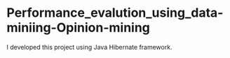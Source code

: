 # Performance_evalution_using_data-miniing-Opinion-mining
I developed this project using Java Hibernate framework.
